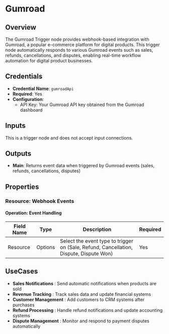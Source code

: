 # Gumroad

## Overview

The Gumroad Trigger node provides webhook-based integration with Gumroad, a popular e-commerce platform for digital products. This trigger node automatically responds to various Gumroad events such as sales, refunds, cancellations, and disputes, enabling real-time workflow automation for digital product businesses.

## Credentials

- **Credential Name**: `gumroadApi`
- **Required**: Yes
- **Configuration**: 
  - API Key: Your Gumroad API key obtained from the Gumroad dashboard

## Inputs

This is a trigger node and does not accept input connections.

## Outputs

- **Main**: Returns event data when triggered by Gumroad events (sales, refunds, cancellations, disputes)

## Properties

### Resource: Webhook Events

#### Operation: Event Handling

| Field Name | Type | Description | Required |
|---|---|---|---|
| Resource | Options | Select the event type to trigger on (Sale, Refund, Cancellation, Dispute, Dispute Won) | Yes |

## UseCases

- **Sales Notifications** : Send automatic notifications when products are sold
- **Revenue Tracking** : Track sales data and update financial systems
- **Customer Management** : Add customers to CRM systems after purchases
- **Refund Processing** : Handle refund notifications and update accounting systems
- **Dispute Management** : Monitor and respond to payment disputes automatically 